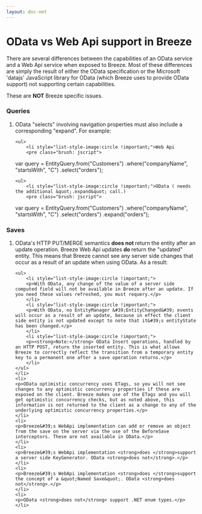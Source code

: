 ```yaml
---
layout: doc-net
---
```

<h1>OData vs Web Api support in Breeze</h1>

<p>There are several differences between the capabilities of an OData service and a Web Api service when exposed to Breeze. Most of these differences are simply the result of either the OData specification or the Microsoft &#39;datajs&#39; JavaScript library for OData (which Breeze uses to provide OData support) not supporting certain capabilities.</p>

<p>These are <strong>NOT </strong>Breeze specific issues.</p>

<h3>Queries</h3>

<ol>
	<li>
	<p>OData &quot;selects&quot; involving navigation properties must also include a corresponding &quot;expand&quot;. For example:</p>

	<ul>
		<li style="list-style-image:circle !important;">Web Api
		<pre class="brush: jscript">

var query = EntityQuery.from(&quot;Customers&quot;)
   .where(&quot;companyName&quot;, &quot;startsWith&quot;, &quot;C&quot;)
   .select(&quot;orders&quot;);

</pre>
		</li>
	</ul>

	<ul>
		<li style="list-style-image:circle !important;">OData ( needs the additional &quot;.expand&quot; call.)
		<pre class="brush: jscript">
var query = EntityQuery.from(&quot;Customers&quot;)
   .where(&quot;companyName&quot;, &quot;startsWith&quot;, &quot;C&quot;)
   .select(&quot;orders&quot;)
   .expand(&quot;orders&quot;);
</pre>
		</li>
	</ul>
	</li>
</ol>

<h3>Saves</h3>

<ol>
	<li>
	<p>OData&#39;s HTTP PUT/MERGE semantics <strong>does not </strong>return the entity after an update operation. Breeze Web Api updates <strong>do </strong>return the &quot;updated&quot; entity. This means that Breeze cannot see any server side changes that occur as a result of an update when using OData. As a result:</p>

	<ul>
		<li style="list-style-image:circle !important;">
		<p>With OData, any change of the value of a server side computed field will not be available in Breeze after an update. If you need these values refreshed, you must requery.</p>
		</li>
		<li style="list-style-image:circle !important;">
		<p>With OData, no EntityManager &#39;EntityChanged&#39; events will occur as a result of an update, because in effect the client side entity is not updated except to note that it&#39;s entityState has been changed.</p>
		</li>
		<li style="list-style-image:circle !important;">
		<p><strong>Note:</strong> OData Insert operations, handled by an HTTP POST, return the inserted entity. This is what allows Breeze to correctly reflect the transition from a temporary entity key to a permanent one after a save operation returns.</p>
		</li>
	</ul>
	</li>
	<li>
	<p>OData optimistic concurrency uses ETags, so you will not see changes to any optimistic concurrency properties if these are exposed on the client. Breeze makes use of the ETags and you will get optimistic concurrency checks, but as noted above, this information is not returned to the client as a change to any of the underlying optimistic concurrency properties.</p>
	</li>
	<li>
	<p>Breeze&#39;s WebApi implementation can add or remove an object from the save on the server via the use of the BeforeSave interceptors. These are not available in OData.</p>
	</li>
	<li>
	<p>Breeze&#39;s WebApi implementation <strong>does </strong>support a server side KeyGenerator. OData <strong>does not</strong>.</p>
	</li>
	<li>
	<p>Breeze&#39;s WebApi implementation <strong>does </strong>support the concept of a &quot;Named Save&quot;. OData <strong>does not</strong>.</p>
	</li>
	<li>
	<p>OData <strong>does not</strong> support .NET enum types.</p>
	</li>
</ol>
